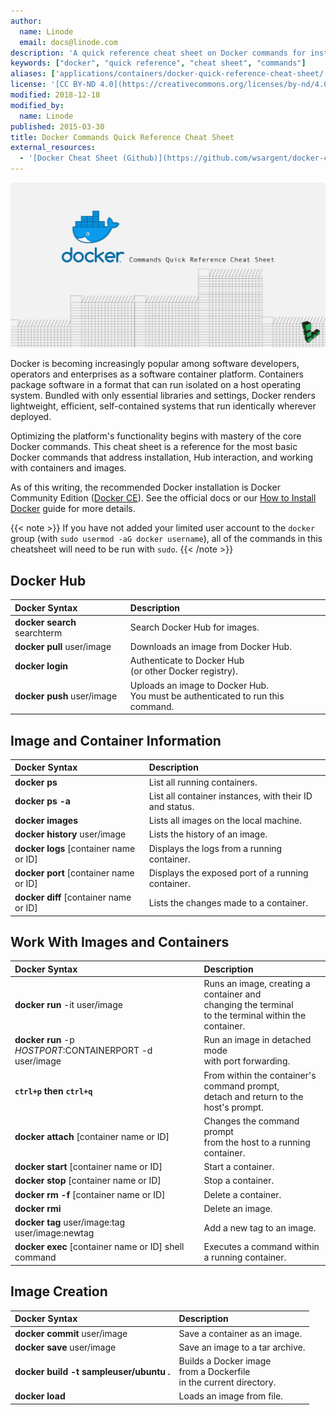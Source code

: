 ```yaml
---
author:
  name: Linode
  email: docs@linode.com
description: 'A quick reference cheat sheet on Docker commands for installation, containers, images and more.'
keywords: ["docker", "quick reference", "cheat sheet", "commands"]
aliases: ['applications/containers/docker-quick-reference-cheat-sheet/']
license: '[CC BY-ND 4.0](https://creativecommons.org/licenses/by-nd/4.0)'
modified: 2018-12-18
modified_by:
  name: Linode
published: 2015-03-30
title: Docker Commands Quick Reference Cheat Sheet
external_resources:
  - '[Docker Cheat Sheet (Github)](https://github.com/wsargent/docker-cheat-sheet)'
---
```


![Docker Commands Quick Reference Cheat Sheet](Docker_Commands_Quick_Reference_Cheat_Sheet_smg.png "Docker Commands Quick Reference Cheat Sheet")

Docker is becoming increasingly popular among software developers, operators and enterprises as a software container platform. Containers package software in a format that can run isolated on a host operating system. Bundled with only essential libraries and settings, Docker renders lightweight, efficient, self-contained systems that run identically wherever deployed.

Optimizing the platform's functionality begins with mastery of the core Docker commands. This cheat sheet is a reference for the most basic Docker commands that address installation, Hub interaction, and working with containers and images.

As of this writing, the recommended Docker installation is Docker Community Edition ([Docker CE](https://docs.docker.com/engine/installation/)). See the official docs or our [How to Install Docker](/docs/applications/containers/how-to-install-docker-and-pull-images-for-container-deployment/) guide for more details.

{{< note >}}
If you have not added your limited user account to the `docker` group (with `sudo usermod -aG docker username`), all of the commands in this cheatsheet will need to be run with `sudo`.
{{< /note >}}

## Docker Hub

| Docker Syntax | Description |
|:-------------|:---------|
| **docker search** searchterm | Search Docker Hub for images. |
| **docker pull** user/image | Downloads an image from Docker Hub. |
| **docker login** | Authenticate to Docker Hub <br> (or other Docker registry). |
| **docker push** user/image | Uploads an image to Docker Hub. <br> You must be authenticated to run this command. |

## Image and Container Information

| Docker Syntax | Description |
|:-------------|:---------|
| **docker ps** | List all running containers. |
| **docker ps -a** | List all container instances, with their ID<br> and status. |
| **docker images** | Lists all images on the local machine. |
| **docker history** user/image | Lists the history of an image. |
| **docker logs** [container name or ID] | Displays the logs from a running container. |
| **docker port** [container name or ID] | Displays the exposed port of a running container. |
| **docker diff** [container name or ID] | Lists the changes made to a container. |

## Work With Images and Containers

| Docker Syntax | Description |
|:-------------|:---------|
| **docker run** -it user/image | Runs an image, creating a container and<br> changing the terminal<br> to the terminal within the container. |
| **docker run** -p $HOSTPORT:$CONTAINERPORT -d user/image | Run an image in detached mode<br> with port forwarding. |
| **`ctrl+p` then `ctrl+q`** | From within the container's command prompt,<br> detach and return to the host's prompt. |
| **docker attach** [container name or ID] | Changes the command prompt<br> from the host to a running container. |
| **docker start** [container name or ID] | Start a container.  |
| **docker stop** [container name or ID] | Stop a container.  |
| **docker rm -f** [container name or ID] | Delete a container. |
| **docker rmi** | Delete an image. |
| **docker tag** user/image:tag user/image:newtag | Add a new tag to an image. |
| **docker exec** [container name or ID] shell command | Executes a command within a running container. |

## Image Creation

| Docker Syntax | Description |
|:-------------|:---------|
| **docker commit** user/image | Save a container as an image. |
| **docker save** user/image | Save an image to a tar archive. |
| **docker build -t sampleuser/ubuntu .** | Builds a Docker image<br> from a Dockerfile<br> in the current directory. |
| **docker load** | Loads an image from file.|

